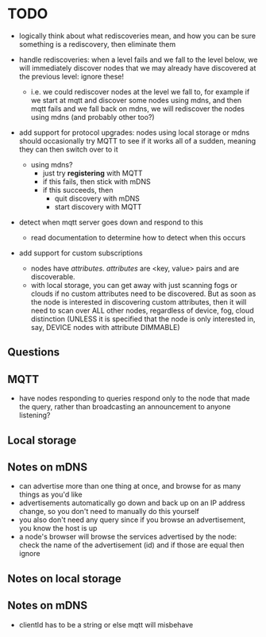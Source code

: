 # TODO

- logically think about what rediscoveries mean, and how you can be sure something is a rediscovery, then eliminate them
- handle rediscoveries: when a level fails and we fall to the level below, we will immediately discover nodes that we may already have discovered at the previous level: ignore these!
    - i.e. we could rediscover nodes at the level we fall to, for example if we start at mqtt and discover some nodes using mdns, and then mqtt fails and we fall back on mdns, we will rediscover the nodes using mdns (and probably other too?)
- add support for protocol upgrades: nodes using local storage or mdns should occasionally try MQTT to see if it works all of a sudden, meaning they can then switch over to it
    - using mdns?
        - just try **registering** with MQTT
        - if this fails, then stick with mDNS
        - if this succeeds, then
            - quit discovery with mDNS
            - start discovery with MQTT
- detect when mqtt server goes down and respond to this
    - read documentation to determine how to detect when this occurs



- add support for custom subscriptions
    - nodes have _attributes_. _attributes_ are <key, value> pairs and are discoverable.
    - with local storage, you can get away with just scanning fogs or clouds if no custom attributes need to be discovered. But as soon as the node is interested in discovering custom attributes, then it will need to scan over ALL other nodes, regardless of device, fog, cloud distinction (UNLESS it is specified that the node is only interested in, say, DEVICE nodes with attribute DIMMABLE)

## Questions

## MQTT
- have nodes responding to queries respond only to the node that made the query, rather than broadcasting an announcement to anyone listening?

## Local storage

## Notes on mDNS
- can advertise more than one thing at once, and browse for as many things as you'd like
- advertisements automatically go down and back up on an IP address change, so you don't need to manually do this yourself
- you also don't need any query since if you browse an advertisement, you know the host is up
- a node's browser will browse the services advertised by the node: check the name of the advertisement (id) and if those are equal then ignore

## Notes on local storage

## Notes on mDNS
- clientId has to be a string or else mqtt will misbehave
